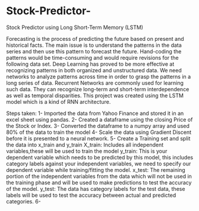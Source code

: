 # Stock-Predictor-
Stock Predictor using Long Short-Term Memory (LSTM)

Forecasting is the process of predicting the future based on present and historical facts.
The main issue is to understand the patterns in the data series and then use this pattern to forecast the future.
Hand-coding the patterns would be time-consuming and would require revisions for the following data set.
Deep Learning has proved to be more effective at recognizing patterns in both organized and unstructured data.
We need networks to analyze patterns across time in order to grasp the patterns in a long series of data.
Recurrent Networks are commonly used for learning such data.
They can recognize long-term and short-term interdependence as well as temporal disparities.
This project was created using the LSTM model which is a kind of RNN architecture.

Steps taken:
1- Imported the data from Yahoo Finance and stored it in an excel sheet using pandas.
2- Created a dataframe using the closing Price of the Stock or Index. 
3- Converted the dataframe to a numpy array and used 80% of the data to train the model
4- Scale the data using Gradient Discent before it is presented to a neural network.
5- Create a Training set and split the data into x_train and y_train 
   X_train: Includes all independent variables,these will be used to train the model
   y_train: This is your dependent variable which needs to be predicted by this model, this includes category labels against your independent variables, we need to specify our        dependent variable while training/fitting the model.
   x_test: The remaining portion of the independent variables from the data which will not be used in the training phase and will be used to make predictions to test the accuracy    of the model.
   y_test: The data has category labels for the test data, these labels will be used to test the accuracy between actual and predicted categories.
6- 
